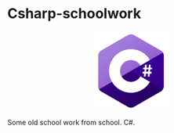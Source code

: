# Csharp-schoolwork

<p align="center">
  <img src="csharpLogo.png" alt="alt text" width="150"/>
</p>


Some old school work from school. C#. 
